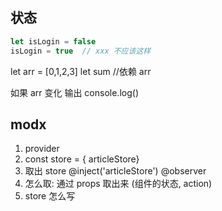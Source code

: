 ## 状态
```js
let isLogin = false
isLogin = true  // xxx 不应该这样
```
let arr = [0,1,2,3]
let sum  //依赖 arr

如果 arr 变化 输出 console.log()
<!-- log -->

## modx
1. provider
2. const store = { articleStore}
3. 取出 store @inject('articleStore') @observer
4. 怎么取: 通过 props 取出来 (组件的状态, action)
5. store 怎么写